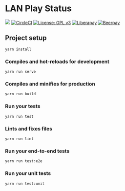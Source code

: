 # LAN Play Status

![](https://img.shields.io/badge/switch-lan--play-orange.svg)
[![CircleCI](https://circleci.com/gh/GreatWizard/lan-play-status.svg?style=shield)](https://circleci.com/gh/GreatWizard/lan-play-status)
[![License: GPL v3](https://img.shields.io/badge/License-GPL%20v3-blue.svg)](https://www.gnu.org/licenses/gpl-3.0)
[![Liberapay](http://img.shields.io/liberapay/receives/GreatWizard.svg?logo=liberapay)](https://liberapay.com/GreatWizard/)
[![Beerpay](https://beerpay.io/GreatWizard/lan-play-status/badge.svg?style=flat)](https://beerpay.io/GreatWizard/lan-play-status)

## Project setup

```
yarn install
```

### Compiles and hot-reloads for development

```
yarn run serve
```

### Compiles and minifies for production

```
yarn run build
```

### Run your tests

```
yarn run test
```

### Lints and fixes files

```
yarn run lint
```

### Run your end-to-end tests

```
yarn run test:e2e
```

### Run your unit tests

```
yarn run test:unit
```
